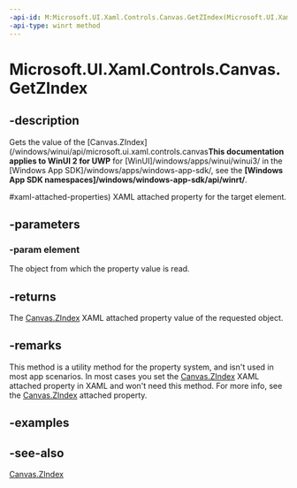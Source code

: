 ```yaml
---
-api-id: M:Microsoft.UI.Xaml.Controls.Canvas.GetZIndex(Microsoft.UI.Xaml.UIElement)
-api-type: winrt method
---
```


<!-- Method syntax
public int GetZIndex(Windows.UI.Xaml.UIElement element)
-->

# Microsoft.UI.Xaml.Controls.Canvas.GetZIndex

## -description
Gets the value of the [Canvas.ZIndex](/windows/winui/api/microsoft.ui.xaml.controls.canvas**This documentation applies to WinUI 2 for UWP** for [WinUI]/windows/apps/winui/winui3/ in the [Windows App SDK]/windows/apps/windows-app-sdk/, see the **[Windows App SDK namespaces]/windows/windows-app-sdk/api/winrt/**.

#xaml-attached-properties) XAML attached property for the target element.

## -parameters
### -param element
The object from which the property value is read.

## -returns
The [Canvas.ZIndex](/windows/winui/api/microsoft.ui.xaml.controls.canvas#xaml-attached-properties) XAML attached property value of the requested object. 
<!--The maximum allowed value for <xref rid="w_ui_xaml_ctrl.canvas_zindex" targtype="property_winrt">ZIndex</xref> is Int16.MaxValue – 1 = 32766.
      -->

## -remarks
This method is a utility method for the property system, and isn't used in most app scenarios. In most cases you set the [Canvas.ZIndex](/windows/winui/api/microsoft.ui.xaml.controls.canvas#xaml-attached-properties) XAML attached property in XAML and won't need this method. For more info, see the [Canvas.ZIndex](/windows/winui/api/microsoft.ui.xaml.controls.canvas#xaml-attached-properties) attached property.

## -examples

## -see-also
[Canvas.ZIndex](/windows/winui/api/microsoft.ui.xaml.controls.canvas#xaml-attached-properties)
